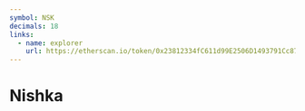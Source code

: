 ```yaml
---
symbol: NSK
decimals: 18
links:
  - name: explorer
    url: https://etherscan.io/token/0x23812334fC611d99E2506D1493791Cc87Fa6Eddd
---
```


# Nishka

